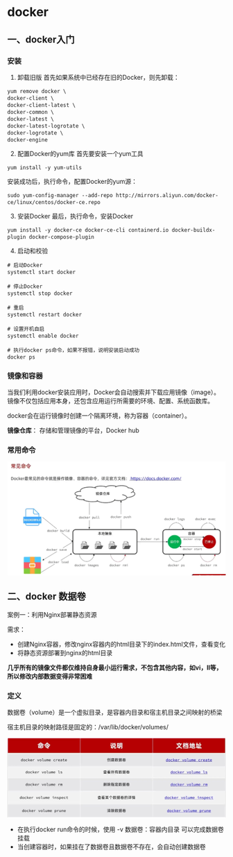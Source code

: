 # docker 
## 一、docker入门
### 安装
1. 卸载旧版
首先如果系统中已经存在旧的Docker，则先卸载：
```
yum remove docker \
docker-client \
docker-client-latest \
docker-common \
docker-latest \
docker-latest-logrotate \
docker-logrotate \
docker-engine
```

2. 配置Docker的yum库
首先要安装一个yum工具

```
yum install -y yum-utils
```

安装成功后，执行命令，配置Docker的yum源：

```
sudo yum-config-manager --add-repo http://mirrors.aliyun.com/docker-ce/linux/centos/docker-ce.repo
```

3. 安装Docker
最后，执行命令，安装Docker
```
yum install -y docker-ce docker-ce-cli containerd.io docker-buildx-plugin docker-compose-plugin
```
4. 启动和校验
```
# 启动Docker
systemctl start docker

# 停止Docker
systemctl stop docker

# 重启
systemctl restart docker

# 设置开机自启
systemctl enable docker

# 执行docker ps命令，如果不报错，说明安装启动成功
docker ps
```
### 镜像和容器
当我们利用docker安装应用时，Docker会自动搜索并下载应用镜像（image）。
镜像不仅包括应用本身，还包含应用运行所需要的环境、配置、系统函数库。

docker会在运行镜像时创建一个隔离环境，称为容器（container）。

**镜像仓库**： 存储和管理镜像的平台，Docker hub

### 常用命令
![img.png](img.png)
## 二、docker 数据卷
案例一：利用Nginx部署静态资源

需求：
* 创建Nginx容器，修改nginx容器内的html目录下的index.html文件，查看变化
* 将静态资源部署到nginx的html目录

**几乎所有的镜像文件都仅维持自身最小运行需求，不包含其他内容，如vi，ll等，所以修改内部数据变得非常困难**

### 定义
数据卷（volume）是一个虚拟目录，是容器内目录和宿主机目录之间映射的桥梁

宿主机目录的映射路径是固定的：/var/lib/docker/volumes/

![alt text](image.png)

* 在执行docker run命令的时候，使用 -v 数据卷：容器内目录 可以完成数据卷挂载
* 当创建容器时，如果挂在了数据卷且数据卷不存在，会自动创建数据卷 

 